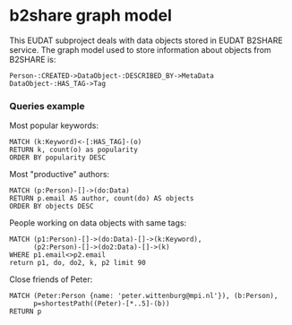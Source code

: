 b2share graph model
===================
This EUDAT subproject deals with data objects stored in EUDAT B2SHARE service.
The graph model used to store information about objects from B2SHARE is:

```
Person-:CREATED->DataObject-:DESCRIBED_BY->MetaData
DataObject-:HAS_TAG->Tag
```

### Queries example

Most popular keywords:
```
MATCH (k:Keyword)<-[:HAS_TAG]-(o)
RETURN k, count(o) as popularity
ORDER BY popularity DESC
```

Most "productive" authors:
```
MATCH (p:Person)-[]->(do:Data)
RETURN p.email AS author, count(do) AS objects
ORDER BY objects DESC
```

People working on data objects with same tags:
```
MATCH (p1:Person)-[]->(do:Data)-[]->(k:Keyword),
      (p2:Person)-[]->(do2:Data)-[]->(k)
WHERE p1.email<>p2.email
return p1, do, do2, k, p2 limit 90
```

Close friends of Peter:
```
MATCH (Peter:Person {name: 'peter.wittenburg@mpi.nl'}), (b:Person),
      p=shortestPath((Peter)-[*..5]-(b))
RETURN p
```